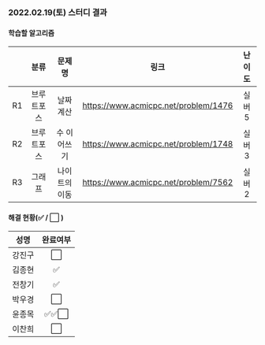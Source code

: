 ### 2022.02.19(토) 스터디 결과

#### 학습할 알고리즘

|      |    분류    |    문제명     |                 링크                 | 난이도 |
| :--: | :--------: | :-----------: | :----------------------------------: | :----: |
|  R1  | 브루트포스 |   날짜 계산   | https://www.acmicpc.net/problem/1476 | 실버5  |
|  R2  | 브루트포스 |  수 이어쓰기  | https://www.acmicpc.net/problem/1748 | 실버3  |
|  R3  |   그래프   | 나이트의 이동 | https://www.acmicpc.net/problem/7562 | 실버2  |

#### 해결 현황(:white_check_mark: / :white_large_square:  )

|  성명  |       완료여부       |
| :----: | :------------------: |
| 강진구 | :white_large_square: |
| 김종현 |                     :white_check_mark:                     |
| 전창기 |  :white_check_mark:  |
| 박우경 |:white_large_square:|
| 윤종목 | :white_check_mark::white_check_mark::white_large_square: |
| 이찬희 | :white_large_square: |
